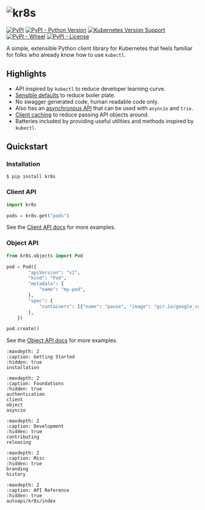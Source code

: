 # <img alt="kr8s" title="kr8s" src="_static/branding/text-trimmed.png" style="max-height: 100px" />

[![PyPI](https://img.shields.io/pypi/v/kr8s)](https://pypi.org/project/kr8s/)
[![PyPI - Python Version](https://img.shields.io/pypi/pyversions/kr8s)](https://pypi.org/project/kr8s/)
[![Kubernetes Version Support](https://img.shields.io/badge/Kubernetes%20support-1.25%7C1.26%7C1.27%7C1.28-blue)](https://docs.kr8s.org/en/latest/installation.html#supported-kubernetes-versions)
[![PyPI - Wheel](https://img.shields.io/pypi/wheel/kr8s)](https://pypi.org/project/kr8s/)
[![PyPI - License](https://img.shields.io/pypi/l/kr8s)](https://pypi.org/project/kr8s/)

A simple, extensible Python client library for Kubernetes that feels familiar for folks who already know how to use `kubectl`.

## Highlights

- API inspired by `kubectl` to reduce developer learning curve.
- [Sensible defaults](https://docs.kr8s.org/en/latest/authentication.html) to reduce boiler plate.
- No swagger generated code, human readable code only.
- Also has an [asynchronous API](https://docs.kr8s.org/en/latest/asyncio.html) that can be used with `asyncio` and `trio`.
- [Client caching](https://docs.kr8s.org/en/latest/client.html#client-caching) to reduce passing API objects around.
- Batteries included by providing useful utilities and methods inspired by `kubectl`.

## Quickstart

### Installation

```console
$ pip install kr8s
```

### Client API

```python
import kr8s

pods = kr8s.get("pods")
```

See the [Client API docs](https://docs.kr8s.org/en/latest/client.html) for more examples.

### Object API

```python
from kr8s.objects import Pod

pod = Pod({
        "apiVersion": "v1",
        "kind": "Pod",
        "metadata": {
            "name": "my-pod",
        },
        "spec": {
            "containers": [{"name": "pause", "image": "gcr.io/google_containers/pause",}]
        },
    })

pod.create()
```

See the [Object API docs](https://docs.kr8s.org/en/latest/object.html) for more examples.


```{toctree}
:maxdepth: 2
:caption: Getting Started
:hidden: true
installation
```

```{toctree}
:maxdepth: 2
:caption: Foundations
:hidden: true
authentication
client
object
asyncio
```

```{toctree}
:maxdepth: 2
:caption: Development
:hidden: true
contributing
releasing
```

```{toctree}
:maxdepth: 2
:caption: Misc
:hidden: true
branding
history
```


```{toctree}
:maxdepth: 2
:caption: API Reference
:hidden: true
autoapi/kr8s/index
```

